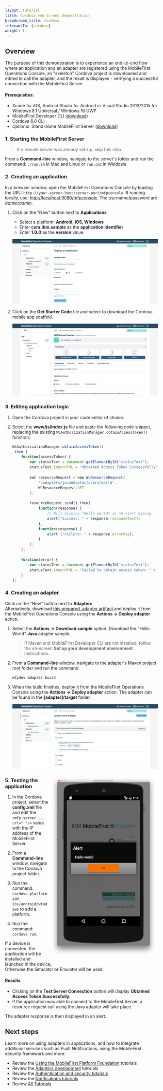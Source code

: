 ```yaml
---
layout: tutorial
title: Cordova end-to-end demonstration
breadcrumb_title: Cordova
relevantTo: [cordova]
weight: 1
---
```

## Overview
The purpose of this demonstration is to experience an end-to-end flow where an application and an adapter are registered using the MobileFirst Operations Console, an "skeleton" Cordova project is downloaded and edited to call the adapter, and the result is displayed - verifying a successful connection with the MobileFirst Server.

#### Prerequisites:

* Xcode for iOS, Android Studio for Android or Visual Studio 2013/2015 for Windows 8.1 Universal / Windows 10 UWP
* MobileFirst Developer CLI ([download]({{site.baseurl}}/downloads))
* Cordova 6.0 CLI
* *Optional*. Stand-alone MobileFirst Server ([download]({{site.baseurl}}/downloads))

### 1. Starting the MobileFirst Server

> If a remote server was already set-up, skip this step.

From a **Command-line** window, navigate to the server's folder and run the command: `./run.sh` in Mac and Linux or `run.cmd` in Windows.

### 2. Creating an application

In a browser window, open the MobileFirst Operations Console by loading the URL: `http://your-server-host:server-port/mfpconsole`. If running locally, use: [http://localhost:9080/mfpconsole](http://localhost:9080/mfpconsole). The username/password are *admin/admin*.
 
1. Click on the "New" button next to **Applications**
    * Select a platform: **Android, iOS, Windows**
    * Enter **com.ibm.sample** as the **application identifier**
    * Enter **1.0.0** as the **version** value

    ![Image of selecting platform, and providing an identifier and version](register-an-application-cordova.png)
 
2. Click on the **Get Starter Code** tile and select to download the Cordova mobile app scaffold.

    ![Image of creating a sample application](download-starter-code-cordova.png)
 
### 3. Editing application logic

1. Open the Cordova project in your code editor of choice.

2. Select the **www/js/index.js** file and paste the following code snippet, replacing the existing `WLAuthorizationManager.obtainAccessToken()` function:

    ```javascript
    WLAuthorizationManager.obtainAccessToken()
    .then (
        function(accessToken) {
            var statusText = document.getElementById("statusText");
            statusText.innerHTML = "Obtained Access Token Successfully";
          
            var resourceRequest = new WLResourceRequest(
                "/adapters/javaAdapter/users/world",
                WLResourceRequest.GET
            );

            resourceRequest.send().then(
                function(response) {
                    // Will display "Hello world" in an alert dialog.
                    alert("Success: " + response.responseText);
                },
                function(response) {
                    alert ("Failure: " + response.errorMsg);
                }
            );
        },
        
        function(error) {
            var statusText = document.getElementById("statusText");
            statusText.innerHTML = "Failed to obtain access token: " + JSON.stringify(error);
        }
    );
    ```
    
### 4. Creating an adapter
Click on the "New" button next to **Adapters**.  
Alternatively, download [this prepared .adapter artifact](../javaAdapter.adapter) and deploy it from the MobileFirst Operations Console using the **Actions → Deploy adapter** action.
        
1. Select the **Actions → Download sample** option. Download the "Hello World" **Java** adapter sample.

    > If Maven and MobileFirst Developer CLI are not installed, follow the on-screen **Set up your development environment** instructions.

2. From a **Command-line** window, navigate to the adapter's Maven project root folder and run the command:

    ```bash
    mfpdev adapter build
    ```

3. When the build finishes, deploy it from the MobileFirst Operations Console using the **Actions → Deploy adapter** action. The adapter can be found in the **[adapter]/target** folder.
    
    ![Image of create an adapter](create-an-adapter.png)


<img src="cordova-success.png" alt="Cordova application showing success response" style="float:right"/>

### 5. Testing the application

1. In the Cordova project, select the **config.xml** file and edit the  
`<mfp:server ... url=" "/>` value with the IP address of the MobileFirst Server.

2. From a **Command-line** window, navigate to the Cordova project folder.

3. Run the command: `cordova platform add ios/android/windows` to add a platform.

4. Run the command: `cordova run`.

If a device is connected, the application will be installed and launched in the device,  
Otherwise the Simulator or Emulator will be used.

#### Results
* Clicking on the **Test Server Connection** button will display **Obtained Access Token Successfully**.
* If the application was able to connect to the MobileFirst Server, a resource request call using the Java adapter will take place.

The adapter response is then displayed in an alert.

## Next steps
Learn more on using adapters in applications, and how to integrate additional services such as Push Notifications, using the MobileFirst security framework and more:

- Review the [Using the MobileFirst Platform Foundation](../../using-the-mfpf-sdk/) tutorials
- Review the [Adapters development](../../adapters/) tutorials
- Review the [Authentication and security tutorials](../../authentication-and-security/)
- Review the [Notifications tutorials](../../notifications/)
- Review [All Tutorials](../../all-tutorials)
